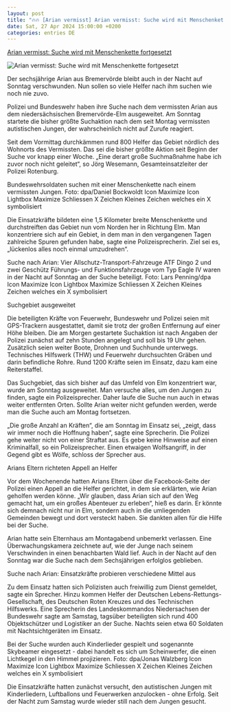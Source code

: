 ```yaml
---
layout: post
title: "🔥🔥 [Arian vermisst] Arian vermisst: Suche wird mit Menschenkette fortgesetzt"
date: Sat, 27 Apr 2024 15:00:00 +0200
categories: entries DE
---
```

[Arian vermisst: Suche wird mit Menschenkette fortgesetzt](https://www.noz.de/deutschland-welt/niedersachsen/artikel/arian-vermisst-suche-wird-mit-menschenkette-fortgesetzt-46909829)

![Arian vermisst: Suche wird mit Menschenkette fortgesetzt](https://images.noz-mhn.de/img/46911651/crop/cbase_16_9-w1200/787904287/13943801/bundeswehrsoldaten-suchen-mit-einer-menschenkette-auf-einem-feld-nach-dem-vermissten-arian.jpg)

Der sechsjährige Arian aus Bremervörde bleibt auch in der Nacht auf Sonntag verschwunden. Nun sollen so viele Helfer nach ihm suchen wie noch nie zuvo.

Polizei und Bundeswehr haben ihre Suche nach dem vermissten Arian aus dem niedersächsischen Bremervörde-Elm ausgeweitet. Am Sonntag startete die bisher größte Suchaktion nach dem seit Montag vermissten autistischen Jungen, der wahrscheinlich nicht auf Zurufe reagiert.

Seit dem Vormittag durchkämmen rund 800 Helfer das Gebiet nördlich des Wohnorts des Vermissten. Das sei die bisher größte Aktion seit Beginn der Suche vor knapp einer Woche. „Eine derart große Suchmaßnahme habe ich zuvor noch nicht geleitet“, so Jörg Wesemann, Gesamteinsatzleiter der Polizei Rotenburg.

Bundeswehrsoldaten suchen mit einer Menschenkette nach einem vermissten Jungen. Foto: dpa/Daniel Bockwoldt Icon Maximize Icon Lightbox Maximize Schliessen X Zeichen Kleines Zeichen welches ein X symbolisiert

Die Einsatzkräfte bildeten eine 1,5 Kilometer breite Menschenkette und durchstreiften das Gebiet nun vom Norden her in Richtung Elm. Man konzentriere sich auf ein Gebiet, in dem man in den vergangenen Tagen zahlreiche Spuren gefunden habe, sagte eine Polizeisprecherin. Ziel sei es, „lückenlos alles noch einmal umzudrehen“.

Suche nach Arian: Vier Allschutz-Transport-Fahrzeuge ATF Dingo 2 und zwei Geschütz Führungs- und Funktionsfahrzeuge vom Typ Eagle IV waren in der Nacht auf Sonntag an der Suche beteiligt. Foto: Lars Penning/dpa Icon Maximize Icon Lightbox Maximize Schliessen X Zeichen Kleines Zeichen welches ein X symbolisiert

Suchgebiet ausgeweitet

Die beteiligten Kräfte von Feuerwehr, Bundeswehr und Polizei seien mit GPS-Trackern ausgestattet, damit sie trotz der großen Entfernung auf einer Höhe bleiben. Die am Morgen gestartete Suchaktion ist nach Angaben der Polizei zunächst auf zehn Stunden angelegt und soll bis 19 Uhr gehen. Zusätzlich seien weiter Boote, Drohnen und Suchhunde unterwegs. Technisches Hilfswerk (THW) und Feuerwehr durchsuchten Gräben und darin befindliche Rohre. Rund 1200 Kräfte seien im Einsatz, dazu kam eine Reiterstaffel.

Das Suchgebiet, das sich bisher auf das Umfeld von Elm konzentriert war, wurde am Sonntag ausgeweitet. Man versuche alles, um den Jungen zu finden, sagte ein Polizeisprecher. Daher laufe die Suche nun auch in etwas weiter entfernten Orten. Sollte Arian weiter nicht gefunden werden, werde man die Suche auch am Montag fortsetzen.

„Die große Anzahl an Kräften“, die am Sonntag im Einsatz sei, „zeigt, dass wir immer noch die Hoffnung haben“, sagte eine Sprecherin. Die Polizei gehe weiter nicht von einer Straftat aus. Es gebe keine Hinweise auf einen Kriminalfall, so ein Polizeisprecher. Einen etwaigen Wolfsangriff, in der Gegend gibt es Wölfe, schloss der Sprecher aus.

Arians Eltern richteten Appell an Helfer

Vor dem Wochenende hatten Arians Eltern über die Facebook-Seite der Polizei einen Appell an die Helfer gerichtet, in dem sie erklärten, wie Arian geholfen werden könne. „Wir glauben, dass Arian sich auf den Weg gemacht hat, um ein großes Abenteuer zu erleben“, hieß es darin. Er könnte sich demnach nicht nur in Elm, sondern auch in die umliegenden Gemeinden bewegt und dort versteckt haben. Sie dankten allen für die Hilfe bei der Suche.

Arian hatte sein Elternhaus am Montagabend unbemerkt verlassen. Eine Überwachungskamera zeichnete auf, wie der Junge nach seinem Verschwinden in einen benachbarten Wald lief. Auch in der Nacht auf den Sonntag war die Suche nach dem Sechsjährigen erfolglos geblieben.

Suche nach Arian: Einsatzkräfte probieren verschiedene Mittel aus

Zu dem Einsatz hatten sich Polizisten auch freiwillig zum Dienst gemeldet, sagte ein Sprecher. Hinzu kommen Helfer der Deutschen Lebens-Rettungs-Gesellschaft, des Deutschen Roten Kreuzes und des Technischen Hilfswerks. Eine Sprecherin des Landeskommandos Niedersachsen der Bundeswehr sagte am Samstag, tagsüber beteiligten sich rund 400 Objektschützer und Logistiker an der Suche. Nachts seien etwa 60 Soldaten mit Nachtsichtgeräten im Einsatz.

Bei der Suche wurden auch Kinderlieder gespielt und sogenannte Skybeamer eingesetzt - dabei handelt es sich um Scheinwerfer, die einen Lichtkegel in den Himmel projizieren. Foto: dpa/Jonas Walzberg Icon Maximize Icon Lightbox Maximize Schliessen X Zeichen Kleines Zeichen welches ein X symbolisiert

Die Einsatzkräfte hatten zunächst versucht, den autistischen Jungen mit Kinderliedern, Luftballons und Feuerwerken anzulocken - ohne Erfolg. Seit der Nacht zum Samstag wurde wieder still nach dem Jungen gesucht.

